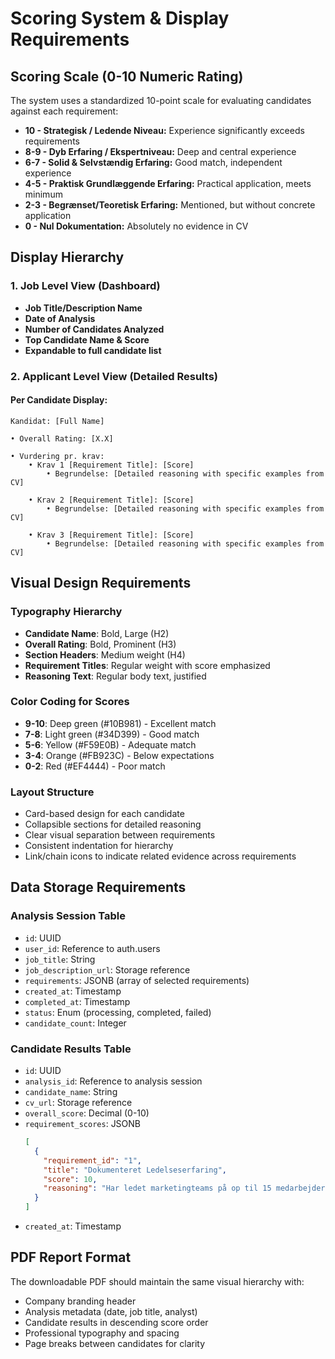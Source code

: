 # Scoring System & Display Requirements

## Scoring Scale (0-10 Numeric Rating)

The system uses a standardized 10-point scale for evaluating candidates against each requirement:

- **10 - Strategisk / Ledende Niveau:** Experience significantly exceeds requirements
- **8-9 - Dyb Erfaring / Ekspertniveau:** Deep and central experience
- **6-7 - Solid & Selvstændig Erfaring:** Good match, independent experience
- **4-5 - Praktisk Grundlæggende Erfaring:** Practical application, meets minimum
- **2-3 - Begrænset/Teoretisk Erfaring:** Mentioned, but without concrete application
- **0 - Nul Dokumentation:** Absolutely no evidence in CV

## Display Hierarchy

### 1. Job Level View (Dashboard)
- **Job Title/Description Name**
- **Date of Analysis**
- **Number of Candidates Analyzed**
- **Top Candidate Name & Score**
- **Expandable to full candidate list**

### 2. Applicant Level View (Detailed Results)

#### Per Candidate Display:
```
Kandidat: [Full Name]

• Overall Rating: [X.X]

• Vurdering pr. krav:
    • Krav 1 [Requirement Title]: [Score]
        • Begrundelse: [Detailed reasoning with specific examples from CV]
    
    • Krav 2 [Requirement Title]: [Score]
        • Begrundelse: [Detailed reasoning with specific examples from CV]
    
    • Krav 3 [Requirement Title]: [Score]
        • Begrundelse: [Detailed reasoning with specific examples from CV]
```

## Visual Design Requirements

### Typography Hierarchy
- **Candidate Name**: Bold, Large (H2)
- **Overall Rating**: Bold, Prominent (H3)
- **Section Headers**: Medium weight (H4)
- **Requirement Titles**: Regular weight with score emphasized
- **Reasoning Text**: Regular body text, justified

### Color Coding for Scores
- **9-10**: Deep green (#10B981) - Excellent match
- **7-8**: Light green (#34D399) - Good match
- **5-6**: Yellow (#F59E0B) - Adequate match
- **3-4**: Orange (#FB923C) - Below expectations
- **0-2**: Red (#EF4444) - Poor match

### Layout Structure
- Card-based design for each candidate
- Collapsible sections for detailed reasoning
- Clear visual separation between requirements
- Consistent indentation for hierarchy
- Link/chain icons to indicate related evidence across requirements

## Data Storage Requirements

### Analysis Session Table
- `id`: UUID
- `user_id`: Reference to auth.users
- `job_title`: String
- `job_description_url`: Storage reference
- `requirements`: JSONB (array of selected requirements)
- `created_at`: Timestamp
- `completed_at`: Timestamp
- `status`: Enum (processing, completed, failed)
- `candidate_count`: Integer

### Candidate Results Table
- `id`: UUID
- `analysis_id`: Reference to analysis session
- `candidate_name`: String
- `cv_url`: Storage reference
- `overall_score`: Decimal (0-10)
- `requirement_scores`: JSONB
  ```json
  [
    {
      "requirement_id": "1",
      "title": "Dokumenteret Ledelseserfaring",
      "score": 10,
      "reasoning": "Har ledet marketingteams på op til 15 medarbejdere..."
    }
  ]
  ```
- `created_at`: Timestamp

## PDF Report Format

The downloadable PDF should maintain the same visual hierarchy with:
- Company branding header
- Analysis metadata (date, job title, analyst)
- Candidate results in descending score order
- Professional typography and spacing
- Page breaks between candidates for clarity